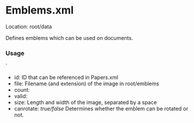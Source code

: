 # Emblems.xml

Location: root/data

Defines emblems which can be used on documents.

### Usage

`<emblem id="" file="" count="" valid="" size="" canrotate=""/>

* id: ID that can be referenced in Papers.xml
* file: Filename (and extension) of the image in root/emblems
* count:
* valid:
* size: Length and width of the image, separated by a space
* canrotate: _true/false_ Determines whether the emblem can be rotated or not.
